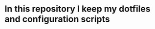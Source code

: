 In this repository I keep my dotfiles and configuration scripts
===============================================================
